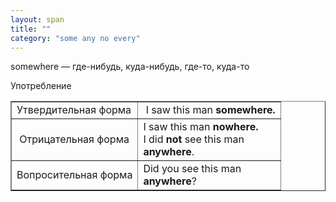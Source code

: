 ```yaml
---
layout: span
title: ""
category: "some any no every"
---
```

<span class="rules"><p>somewhere — где-нибудь, куда-нибудь, где-то, куда-то</p></span>
  
 	
 Употребление <br><table style="text-align: left; margin-left: auto; margin-right: auto;" border="1" cellpadding="5" cellspacing="0"><tbody>
<tr>
<td>Утвердительная форма</td>
      <td> I saw this man<span style="font-weight: bold;" class="rules"> somewhere.</span>
</td>
    </tr>
<tr>
<td> Отрицательная форма</td>
      <td>I saw this man <span style="font-weight: bold;" class="rules">nowhere.
      </span><br>
I did<span style="font-weight: bold;" class="rules"> not</span>
see this man<br><span style="font-weight: bold;" class="rules">anywhere</span>.</td>
    </tr>
<tr>
<td>Вопросительная форма</td>
      <td> Did you see this man<br><span style="font-weight: bold;" class="rules">anywhere</span>?</td>
    </tr>
</tbody></table>